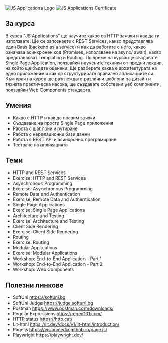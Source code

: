 ![JS Applications Logo](https://github.com/PanayotovaT/SoftUni_JS_Applications/blob/main/_README/JSApplications.jpg)
![JS Applications Certificate](https://github.com/PanayotovaT/SoftUni_JS_Applications/blob/main/_README/JS_Applications_Certificate.jpg)

## За курса

В курса "JS Applications" ще научите какво сa HTTP заявки и как да ги използвате. Ще се запознаете с REST Services, какво представлява един Baas (backend as a service) и как да работите с него, какво означава асинхронен код (Promises, използване на async/ await), какво представляват Templating и Routing. По време на курса ще създавате Single Page Application, ползвайки научените техники от предни лекции, на който ще бъдете оценени. Ще разберете каква е архитектурата на едно приложение и как да структурирате правилно апликациите си. Към края на курса ще разглеждате различни шаблони за дизайн и тяхната практическа насока, ще създавате собствени уеб компоненти, ползвайки Web Components стандарта.

## Умения

- Какво е HTTP и как да правим заявки
- Създаване на прости Single Page приложения
- Работа с шаблони и рутиране
- Работа с нерелационни бази данни
- Работа с REST API и асинхронно програмиране
- Тестване на апликацията

## Теми

- HTTP and REST Services
- Exercise: HTTP and REST Services
- Asynchronous Programming
- Exercise: Asynchronous Programming
- Remote Data and Authentication
- Exercise: Remote Data and Authentication
- Single Page Applications
- Exercise: Single Page Applications
- Architecture and Testing
- Exercise: Architecture and Testing
- Client Side Rendering
- Exercise: Client Side Rendering
- Routing
- Exercise: Routing
- Modular Applications
- Exercise: Modular Applications
- Workshop: End-to-End Application - Part 1
- Workshop: End-to-End Application - Part 2
- Workshop: Web Components

## Полезни линкове

- SoftUni <https://softuni.bg>    
- SoftUni Judge <https://judge.softuni.bg>
- Postman <https://www.postman.com/downloads/>
- Regular Expressions <https://regex101.com/>
- HTTP status <https://http.cat/>
- Lit-html <https://lit.dev/docs/v1/lit-html/introduction/>
- Page.js <https://visionmedia.github.io/page.js/>
- Playwright <https://playwright.dev/>


